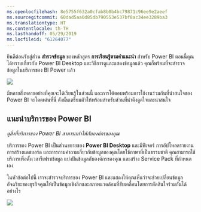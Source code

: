```yaml
---
ms.openlocfilehash: 8e5755f632a0cfab8b0b4bc79871c96ee9e2aeef
ms.sourcegitcommit: 60dad5aa0d85db790553e537bf8ac34ee3289ba3
ms.translationtype: HT
ms.contentlocale: th-TH
ms.lasthandoff: 05/29/2019
ms.locfileid: "61264077"
---
```

ยินดีต้อนรับสู่ส่วน **สำรวจข้อมูล** ของหลักสูตร **การเรียนรู้ตามคำแนะนำ** สำหรับ Power BI ตอนนี้คุณได้ทราบเกี่ยวกับ Power BI Desktop และวิธีการดูและแสดงข้อมูลแล้ว คุณก็พร้อมที่จะสำรวจข้อมูลในบริการของ BI Power แล้ว

![](media/4-0-intro-power-bi-service/4-0_2.png)

มีหลายสิ่งหลายอย่างที่คุณจะได้เรียนรู้ในส่วนนี้ และการโต้ตอบพร้อมการใช้งานร่วมกันที่น่าสนใจของ Power BI จะโดดเด่นที่นี่ ดังนั้นเตรียมตัวให้พร้อมสำหรับส่วนที่น่าดึงดูดใจและน่าสนใจ

## <a name="introduction-to-the-power-bi-service"></a>แนะนำบริการของ Power BI
*ดูสิ่งที่บริการของ Power BI สามารถทำให้กับองค์กรของคุณ*

บริการของ Power BI เป็นส่วนขยายของ **Power BI Desktop** และมีฟีเจอร์ การอัปโหลดรายงาน การสร้างแดชบอร์ด และการถามคำถามเกี่ยวกับข้อมูลของคุณโดยใช้ภาษาที่เป็นธรรมชาติ คุณสามารถใช้บริการเพื่อตั้งเวลารีเฟรชข้อมูล แบ่งปันข้อมูลกับองค์กรของคุณ และสร้าง Service Pack ที่กำหนดเอง

ในหัวข้อต่อไปนี้ เราจะสำรวจบริการของ Power BI และแสดงให้คุณเห็นว่าจะช่วยเปลี่ยนข้อมูลอัจฉริยะของธุรกิจคุณให้เป็นข้อมูลเชิงลึกและสภาพแวดล้อมที่ขับเคลื่อนโดยการตัดสินใจร่วมกันได้อย่างไร

![](media/4-0-intro-power-bi-service/4-0_1.png)

